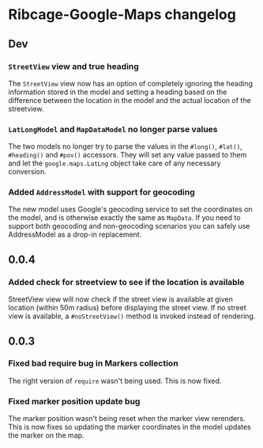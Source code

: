 # Ribcage-Google-Maps changelog

## Dev

### `StreetView` view and true heading

The `StreetView` view now has an option of completely ignoring the heading
information stored in the model and setting a heading based on the difference
between the location in the model and the actual location of the streetview.

### `LatLongModel` and `MapDataModel` no longer parse values

The two models no longer try to parse the values in the `#long()`, `#lat()`,
`#heading()` and `#pov()` accessors. They will set any value passed to them and
let the `google.maps.LatLng` object take care of any necessary conversion.

### Added `AddressModel` with support for geocoding

The new model uses Google's geocoding service to set the coordinates on the
model, and is otherwise exactly the same as `MapData`. If you need to support
both geocoding and non-geocoding scenarios you can safely use AddressModel as a
drop-in replacement.

## 0.0.4

### Added check for streetview to see if the location is available

StreetView view will now check if the street view is available at given
location (within 50m radius) before displaying the street view. If no street
view is available, a `#noStreetView()` method is invoked instead of rendering.

## 0.0.3

### Fixed bad require bug in Markers collection

The right version of `require` wasn't being used. This is now fixed.

### Fixed marker position update bug

The marker position wasn't being reset when the marker view rerenders. This is
now fixes so updating the marker coordinates in the model updates the marker on
the map.


